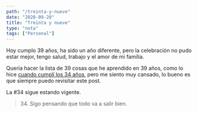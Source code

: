```yaml
---
path: "/treinta-y-nueve"
date: "2020-09-28"
title: "Treinta y nueve"
type: "nota"
tags: ["Personal"]
---
```


Hoy cumplo 39 años, ha sido un año diferente, pero la celebración no pudo estar mejor, tengo salud, trabajo y el amor de mi familia.

Queria hacer la lista de 39 cosas que he aprendido en 39 años, como lo hice [cuando cumplí los 34 años](/nota/treinta-y-cuatro), pero me siento muy cansado, lo bueno es que siempre puedo revisitar este post.

La #34 sigue estando vigente.

> 34. Sigo pensando que todo va a salir bien.
